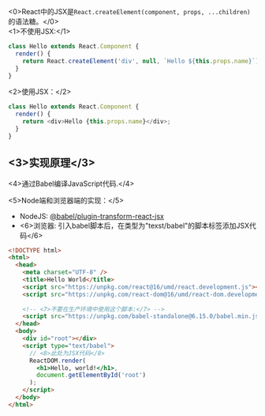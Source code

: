 <0>React中的JSX是`React.createElement(component, props, ...children)`的语法糖。</0>  
<1>不使用JSX:</1>
```js
class Hello extends React.Component {
  render() {
    return React.createElement('div', null, `Hello ${this.props.name}`);
  }
}
```
<2>使用JSX：</2>
```js
class Hello extends React.Component {
  render() {
    return <div>Hello {this.props.name}</div>;
  }
}
```

## <3>实现原理</3>
<4>通过Babel编译JavaScript代码.</4>

<5>Node端和浏览器端的实现：</5>
* NodeJS: [@babel/plugin-transform-react-jsx](https://babeljs.io/docs/en/babel-plugin-transform-react-jsx)
* <6>浏览器: 引入babel脚本后，在类型为"texst/babel"的脚本标签添加JSX代码</6>

```html
<!DOCTYPE html>
<html>
  <head>
    <meta charset="UTF-8" />
    <title>Hello World</title>
    <script src="https://unpkg.com/react@16/umd/react.development.js"></script>
    <script src="https://unpkg.com/react-dom@16/umd/react-dom.development.js"></script>
    
    <!-- <7>不要在生产环境中使用这个脚本:</7> -->
    <script src="https://unpkg.com/babel-standalone@6.15.0/babel.min.js"></script>
  </head>
  <body>
    <div id="root"></div>
    <script type="text/babel">
      // <8>此处为JSX代码</8>
      ReactDOM.render(
        <h1>Hello, world!</h1>,
        document.getElementById('root')
      );
    </script>
  </body>
</html>
```
